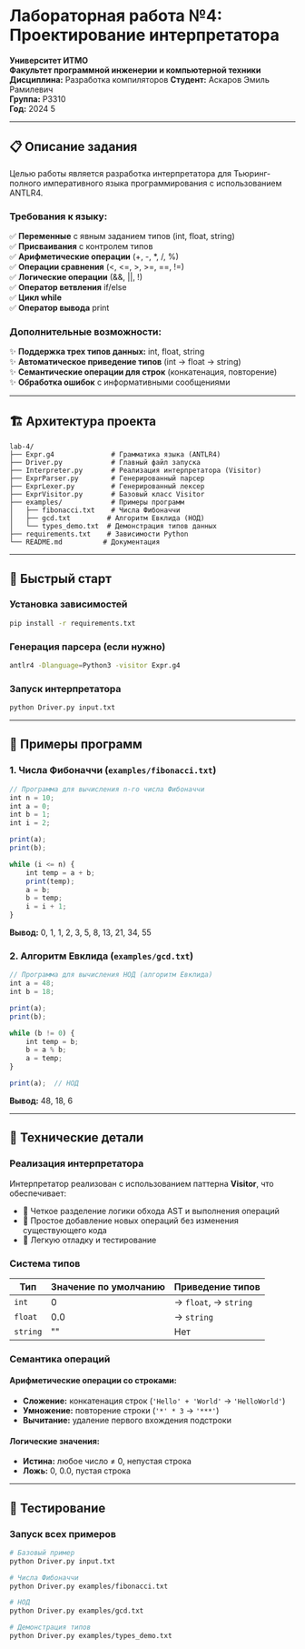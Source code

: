 # Лабораторная работа №4: Проектирование интерпретатора

**Университет ИТМО**  
**Факультет программной инженерии и компьютерной техники**  
**Дисциплина:** Разработка компиляторов
**Студент:** Аскаров Эмиль Рамилевич  
**Группа:** P3310  
**Год:** 2024 5

---

## 📋 Описание задания

Целью работы является разработка интерпретатора для Тьюринг-полного императивного языка программирования с использованием ANTLR4.

### Требования к языку:

✅ **Переменные** с явным заданием типов (int, float, string)  
✅ **Присваивания** с контролем типов  
✅ **Арифметические операции** (+, -, *, /, %)  
✅ **Операции сравнения** (<, <=, >, >=, ==, !=)  
✅ **Логические операции** (&&, ||, !)  
✅ **Оператор ветвления** if/else  
✅ **Цикл while**  
✅ **Оператор вывода** print  

### Дополнительные возможности:

✨ **Поддержка трех типов данных:** int, float, string  
✨ **Автоматическое приведение типов** (int → float → string)  
✨ **Семантические операции для строк** (конкатенация, повторение)  
✨ **Обработка ошибок** с информативными сообщениями  

---

## 🏗️ Архитектура проекта

```
lab-4/
├── Expr.g4              # Грамматика языка (ANTLR4)
├── Driver.py            # Главный файл запуска
├── Interpreter.py       # Реализация интерпретатора (Visitor)
├── ExprParser.py        # Генерированный парсер
├── ExprLexer.py         # Генерированный лексер
├── ExprVisitor.py       # Базовый класс Visitor
├── examples/            # Примеры программ
│   ├── fibonacci.txt    # Числа Фибоначчи
│   ├── gcd.txt         # Алгоритм Евклида (НОД)
│   └── types_demo.txt  # Демонстрация типов данных
├── requirements.txt    # Зависимости Python
└── README.md          # Документация
```

---

## 🚀 Быстрый старт

### Установка зависимостей

```bash
pip install -r requirements.txt
```

### Генерация парсера (если нужно)

```bash
antlr4 -Dlanguage=Python3 -visitor Expr.g4
```

### Запуск интерпретатора

```bash
python Driver.py input.txt
```

---

## 🧮 Примеры программ

### 1. Числа Фибоначчи (`examples/fibonacci.txt`)

```javascript
// Программа для вычисления n-го числа Фибоначчи
int n = 10;
int a = 0;
int b = 1;
int i = 2;

print(a);
print(b);

while (i <= n) {
    int temp = a + b;
    print(temp);
    a = b;
    b = temp;
    i = i + 1;
}
```

**Вывод:** 0, 1, 1, 2, 3, 5, 8, 13, 21, 34, 55

### 2. Алгоритм Евклида (`examples/gcd.txt`)

```javascript
// Программа для вычисления НОД (алгоритм Евклида)
int a = 48;
int b = 18;

print(a);
print(b);

while (b != 0) {
    int temp = b;
    b = a % b;
    a = temp;
}

print(a);  // НОД
```

**Вывод:** 48, 18, 6

---

## 🔧 Технические детали

### Реализация интерпретатора

Интерпретатор реализован с использованием паттерна **Visitor**, что обеспечивает:

- 🎯 Четкое разделение логики обхода AST и выполнения операций
- 🔄 Простое добавление новых операций без изменения существующего кода
- 🐛 Легкую отладку и тестирование

### Система типов

| Тип | Значение по умолчанию | Приведение типов |
|-----|----------------------|------------------|
| `int` | 0 | → `float`, → `string` |
| `float` | 0.0 | → `string` |
| `string` | "" | Нет |

### Семантика операций

#### Арифметические операции со строками:
- **Сложение:** конкатенация строк (`'Hello' + 'World'` → `'HelloWorld'`)
- **Умножение:** повторение строки (`'*' * 3` → `'***'`)
- **Вычитание:** удаление первого вхождения подстроки

#### Логические значения:
- **Истина:** любое число ≠ 0, непустая строка
- **Ложь:** 0, 0.0, пустая строка

---

## 🧪 Тестирование

### Запуск всех примеров

```bash
# Базовый пример
python Driver.py input.txt

# Числа Фибоначчи
python Driver.py examples/fibonacci.txt

# НОД
python Driver.py examples/gcd.txt

# Демонстрация типов
python Driver.py examples/types_demo.txt
```
